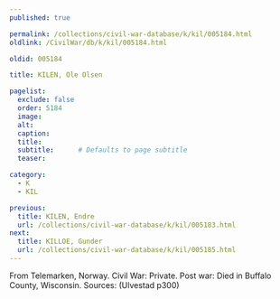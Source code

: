 ```yaml
---
published: true

permalink: /collections/civil-war-database/k/kil/005184.html
oldlink: /CivilWar/db/k/kil/005184.html

oldid: 005184

title: KILEN, Ole Olsen

pagelist:
  exclude: false
  order: 5184
  image: 
  alt:
  caption:
  title:
  subtitle:      # Defaults to page subtitle
  teaser:

category: 
  - K 
  - KIL

previous:
  title: KILEN, Endre
  url: /collections/civil-war-database/k/kil/005183.html  
next:
  title: KILLOE, Gunder
  url: /collections/civil-war-database/k/kil/005185.html   
---
```

From Telemarken, Norway. Civil War: Private. Post war: Died in Buffalo County, Wisconsin. Sources: (Ulvestad p300)